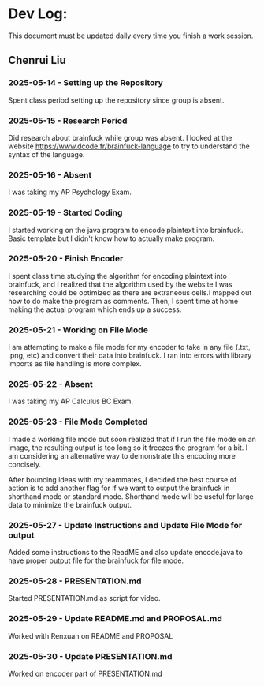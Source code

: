 # Dev Log:

This document must be updated daily every time you finish a work session.

## Chenrui Liu

### 2025-05-14 - Setting up the Repository
Spent class period setting up the repository since group is absent.

### 2025-05-15 - Research Period
Did research about brainfuck while group was absent. I looked at the website https://www.dcode.fr/brainfuck-language to try to understand the syntax of the language.

### 2025-05-16 - Absent
I was taking my AP Psychology Exam.

### 2025-05-19 - Started Coding
I started working on the java program to encode plaintext into brainfuck. Basic template but I didn't know how to actually make program.

### 2025-05-20 - Finish Encoder
I spent class time studying the algorithm for encoding plaintext into brainfuck,  and I realized that the algorithm used by the website I was researching could be optimized as there are extraneous cells.I mapped out how to do make the program as comments. Then, I spent time at home making the actual program which ends up a success.

### 2025-05-21 - Working on File Mode
I am attempting to make a file mode for my encoder to take in any file (.txt, .png, etc) and convert their data into brainfuck. I ran into errors with library imports as file handling is more complex.

### 2025-05-22 - Absent
I was taking my AP Calculus BC Exam.

### 2025-05-23 - File Mode Completed
I made a working file mode but soon realized that if I run the file mode on an image, the resulting output is too long so it freezes the program for a bit. I am considering an alternative way to demonstrate this encoding more concisely.

After bouncing ideas with my teammates, I decided the best course of action is to add another flag for if we want to output the brainfuck in shorthand mode or standard mode. Shorthand mode will be useful for large data to minimize the brainfuck output.

### 2025-05-27 - Update Instructions and Update File Mode for output
Added some instructions to the ReadME and also update encode.java to have proper output file for the brainfuck for file mode.

### 2025-05-28 - PRESENTATION.md
Started PRESENTATION.md as script for video.

### 2025-05-29 - Update README.md and PROPOSAL.md
Worked with Renxuan on README and PROPOSAL

### 2025-05-30 - Update PRESENTATION.md
Worked on encoder part of PRESENTATION.md